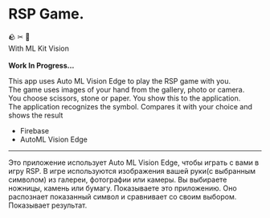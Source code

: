 # RSP Game. 
🪨 ✂ 📃</br>
With ML Kit Vision</br></br>
**Work In Progress...**

This app uses Auto ML Vision Edge to play the RSP game with you.</br>
The game uses images of your hand from the gallery, photo or camera. </br>
You choose scissors, stone or paper. You show this to the application. </br>
The application recognizes the symbol. Compares it with your choice and shows the result
</br>
* Firebase</br>
* AutoML Vision Edge

___
Это приложение использует Auto ML Vision Edge, чтобы играть с вами в игру RSP. 
В игре используются изображения вашей руки(с выбранным символом) из галереи, фотографии или камеры. 
Вы выбираете ножницы, камень или бумагу. Показываете это приложению. Оно распознает показанный символ и сравнивает со своим выбором. Показывает результат.



